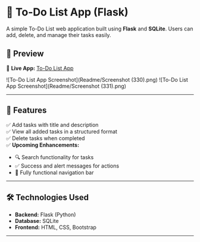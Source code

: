 # 📝 To-Do List App (Flask) 

A simple To-Do List web application built using **Flask** and **SQLite**. Users can add, delete, and manage their tasks easily.

## 🚀 Preview

🔗 **Live App:** [To-Do List App](https://to-do-listapp-0c84141d460d.herokuapp.com/)

![To-Do List App Screenshot](Readme/Screenshot (330).png)
![To-Do List App Screenshot](Readme/Screenshot (331).png)

---

## 📌 Features
✅ Add tasks with title and description  
✅ View all added tasks in a structured format  
✅ Delete tasks when completed  
✅ **Upcoming Enhancements:**
   - 🔍 Search functionality for tasks  
   - ✅ Success and alert messages for actions  
   - 📌 Fully functional navigation bar  

---

## 🛠️ Technologies Used
- **Backend:** Flask (Python)
- **Database:** SQLite
- **Frontend:** HTML, CSS, Bootstrap

---

